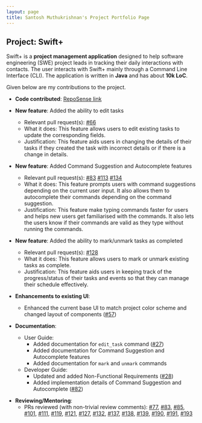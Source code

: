 ```yaml
---
layout: page
title: Santosh Muthukrishnan's Project Portfolio Page
---
```


## Project: Swift+

Swift+ is a **project management application** designed to help software engineering (SWE) project leads in tracking their daily
interactions with contacts. The user interacts with Swift+ mainly through a Command Line Interface (CLI). The application is 
written in **Java** and has about **10k LoC**.

Given below are my contributions to the project.

- **Code contributed**: [RepoSense link](https://nus-cs2103-ay2223s1.github.io/tp-dashboard/?search=santosh3007&breakdown=true&sort=groupTitle&sortWithin=title&since=2022-09-16&timeframe=commit&mergegroup=&groupSelect=groupByRepos&checkedFileTypes=docs~functional-code~test-code~other)

* **New feature**: Added the ability to edit tasks
  * Relevant pull request(s): [#66](https://github.com/AY2223S1-CS2103T-T12-2/tp/pull/66)
  * What it does: This feature allows users to edit existing tasks to update the corresponding fields.
  * Justification: This feature aids users in changing the details of their tasks if they created the task with incorrect details or if there is a change in details.

* **New feature**: Added Command Suggestion and Autocomplete features
  * Relevant pull request(s): [#83](https://github.com/AY2223S1-CS2103T-T12-2/tp/pull/83) [#113](https://github.com/AY2223S1-CS2103T-T12-2/tp/pull/113) [#134](https://github.com/AY2223S1-CS2103T-T12-2/tp/pull/134)
  * What it does: This feature prompts users with command suggestions depending on the current user input. It also allows them to autocomplete their commands depending on the command suggestion.
  * Justification: This feature make typing commands faster for users and helps new users get familiarised with the commands. It also lets the users know if their commands are valid as they type without running the commands.

* **New feature**: Added the ability to mark/unmark tasks as completed
  * Relevant pull request(s): [#128](https://github.com/AY2223S1-CS2103T-T12-2/tp/pull/128)
  * What it does: This feature allows users to mark or unmark existing tasks as complete.
  * Justification: This feature aids users in keeping track of the progress/status of their tasks and events so that they can manage their schedule effectively.

* **Enhancements to existing UI**:
  * Enhanced the current base UI to match project color scheme and changed layout of components ([#57](https://github.com/AY2223S1-CS2103T-T12-2/tp/pull/57))

* **Documentation**:
  * User Guide:
    * Added documentation for `edit_task` command ([#27](https://github.com/AY2223S1-CS2103T-T12-2/tp/pull/27))
    * Added documentation for Command Suggestion and Autocomplete features 
    * Added documentation for `mark` and `unmark` commands
  * Developer Guide:
    * Updated and added Non-Functional Requirements ([#28](https://github.com/AY2223S1-CS2103T-T12-2/tp/pull/28))
    * Added implementation details of Command Suggestion and Autocomplete ([#82](https://github.com/AY2223S1-CS2103T-T12-2/tp/pull/82))

<!-- * **Project management**: to be added soon -->

* **Reviewing/Mentoring**: 
  * PRs reviewed (with non-trivial review comments): [#77](https://github.com/AY2223S1-CS2103T-T12-2/tp/pull/77), [#83](https://github.com/AY2223S1-CS2103T-T12-2/tp/pull/83), [#85](https://github.com/AY2223S1-CS2103T-T12-2/tp/pull/85), [#101](https://github.com/AY2223S1-CS2103T-T12-2/tp/pull/101), [#111](https://github.com/AY2223S1-CS2103T-T12-2/tp/pull/111), [#119](https://github.com/AY2223S1-CS2103T-T12-2/tp/pull/119), [#121](https://github.com/AY2223S1-CS2103T-T12-2/tp/pull/121), [#127](https://github.com/AY2223S1-CS2103T-T12-2/tp/pull/127), [#132](https://github.com/AY2223S1-CS2103T-T12-2/tp/pull/132), [#137](https://github.com/AY2223S1-CS2103T-T12-2/tp/pull/137), [#138](https://github.com/AY2223S1-CS2103T-T12-2/tp/pull/138), [#139](https://github.com/AY2223S1-CS2103T-T12-2/tp/pull/139), [#190](https://github.com/AY2223S1-CS2103T-T12-2/tp/pull/190), [#191](https://github.com/AY2223S1-CS2103T-T12-2/tp/pull/191), [#193](https://github.com/AY2223S1-CS2103T-T12-2/tp/pull/193) 
